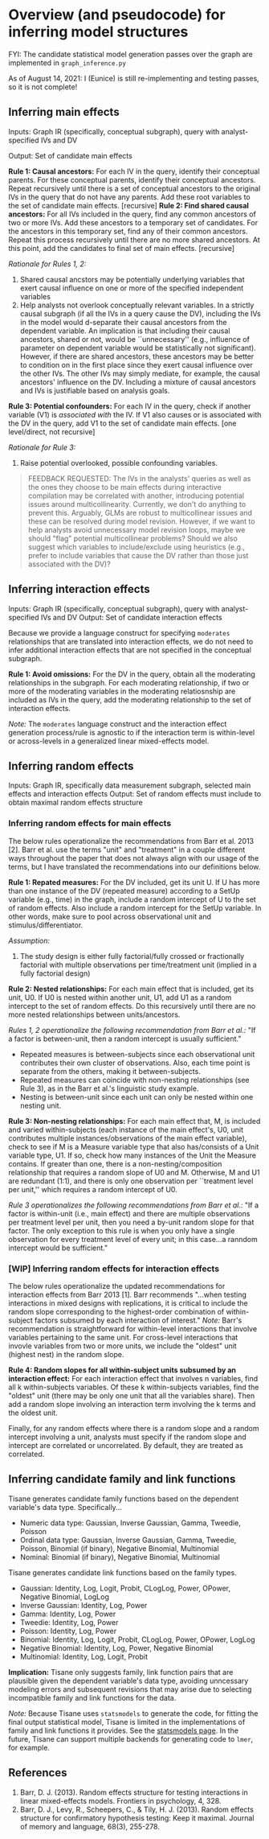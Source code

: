 # Overview (and pseudocode) for inferring model structures
FYI: The candidate statistical model generation passes over the graph are implemented in ``graph_inference.py``

As of August 14, 2021: I (Eunice) is still re-implementing and testing passes, so it is not complete!

## Inferring main effects
Inputs: Graph IR (specifically, conceptual subgraph), query with analyst-specified IVs and DV
<!-- (all variables included have the same "high" weight) -->
Output: Set of candidate main effects

**Rule 1: Causal ancestors:** For each IV in the query, identify their conceptual parents. For these conceptual parents, identify their conceptual ancestors. Repeat recursively until there is a set of conceptual ancestors to the original IVs in the query that do not have any parents. Add these root variables to the set of candidate main effects. [recursive]
**Rule 2: Find shared causal ancestors:** For all IVs included in the query, find any common ancestors of two or more IVs. Add these ancestors to a temporary set of candidates. For the ancestors in this temporary set, find any of their common ancestors. Repeat this process recursively until there are no more shared ancestors. At this point, add the candidates to final set of main effects. [recursive]

*Rationale for Rules 1, 2:* 
1. Shared causal ancstors may be potentially underlying variables that exert causal influence on one or more of the specified independent variables
2. Help analysts not overlook conceptually relevant variables. In a strictly causal subgraph (if all the IVs in a query cause the DV), including the IVs in the model would d-separate their causal ancestors from the dependent variable. An implication is that including their causal ancestors, shared or not, would be ``unnecessary'' (e.g., influence of parameter on dependent variable would be statistically not significant). However, if there are shared ancestors, these ancestors may be better to condition on in the first place since they exert causal influence over the other IVs. The other IVs may simply mediate, for example, the causal ancestors' influence on the DV. Including a mixture of causal ancestors and IVs is justifiable based on analysis goals. 

**Rule 3: Potential confounders:** For each IV in the query, check if another variable (V1) is _associated with_ the IV. If V1 also causes or is associated with the DV in the query, add V1 to the set of candidate main effects. [one level/direct, not recursive]

*Rationale for Rule 3:*
1. Raise potential overlooked, possible confounding variables. 

> FEEDBACK REQUESTED: The IVs in the analysts' queries as well as the ones they choose to be main effects during interactive compilation may be correlated with another, introducing potential issues around multicollinearity. Currently, we don't do anything to prevent this. Arguably, GLMs are robust to multicollinear issues and these can be resolved during model revision. However, if we want to help analysts avoid unnecessary model revision loops, maybe we should "flag" potential multicollinear problems? Should we also suggest which variables to include/exclude using heuristics (e.g., prefer to include variables that cause the DV rather than those just associated with the DV)? 


## Inferring interaction effects
Inputs: Graph IR (specifically, conceptual subgraph), query with analyst-specified IVs and DV
Output: Set of candidate interaction effects 

Because we provide a language construct for specifying ``moderates`` relationships that are translated into interaction effects, we do not need to infer additional interaction effects that are not specified in the conceptual subgraph.

**Rule 1: Avoid omissions:** For the DV in the query, obtain all the moderating relationships in the subgraph. For each moderating relationship, if two or more of the moderating variables in the moderating relatiosnship are included as IVs in the query, add the moderating relationship to the set of interaction effects. 

*Note:* The ``moderates`` language construct and the interaction effect generation process/rule is agnostic to if the interaction term is within-level or across-levels in a generalized linear mixed-effects model. 


## Inferring random effects
Inputs: Graph IR, specifically data measurement subgraph, selected main effects and interaction effects
Output: Set of random effects must include to obtain maximal random effects structure

### Inferring random effects for main effects
The below rules operationalize the recommendations from Barr et al. 2013 [2]. Barr et al. use the terms "unit" and "treatment" in a couple different ways throughout the paper that does not always align with our usage of the terms, but I have translated the recommendations into our definitions below. 

<!-- Rule A: If two units do not point to the same measure, following the below rules:  -->
**Rule 1: Repated measures:** For the DV included, get its unit U. If U has more than one instance of the DV (repeated measure) according to a SetUp variable (e.g., time) in the graph, include a random intercept of U to the set of random effects. Also include a random intercept for the SetUp variable. In other words, make sure to pool across observational unit and stimulus/differentiator.

*Assumption:*
1. The study design is either fully factorial/fully crossed or fractionally factorial with multiple observations per time/treatment unit (implied in a fully factorial design)

**Rule 2: Nested relationships:** For each main effect that is included, get its unit, U0. If U0 is nested within another unit, U1, add U1 as a random intercept to the set of random effects. Do this recursively until there are no more nested relationships between units/ancestors. 

*Rules 1, 2 operationalize the following recommendation from Barr et al.:* "If a factor is between-unit, then a random intercept is usually sufficient." 
- Repeated measures is between-subjects since each observational unit contributes their own cluster of observations. Also, each time point is separate from the others, making it between-subjects. 
- Repeated measures can coincide with non-nesting relationships (see Rule 3), as in the Barr et al.'s linguistic study example. 
- Nesting is between-unit since each unit can only be nested within one nesting unit.

**Rule 3: Non-nesting relationships:** For each main effect that, M, is included and varied within-subjects (each instance of the main effect's, U0, unit contributes multiple instances/observations of the main effect variable), check to see if M is a Measure variable type that also has/consists of a Unit variable type, U1. If so, check how many instances of the Unit the Measure contains. If greater than one, there is a non-nesting/composition relationship that requires a random slope of U0 and M. Otherwise, M and U1 are redundant (1:1), and there is only one observation per ``treatment level per unit,'' which requires a random intercept of U0. 

*Rule 3 operationalizes the following recommendations from Barr et al.:* "If a factor is within-unit (i.e., main effect) and there are multiple observations per treatment level per unit, then you need a by-unit random slope for that factor. The only exception to this rule is when you only have a single observation for every treatment level of every unit; in this case...a ranndom intercept would be sufficient."

### [WIP] Inferring random effects for interaction effects
The below rules operationalize the updated recommendations for interaction effects from Barr 2013 [1]. Barr recommends "...when testing interactions in mixed designs with replications, it is critical to include the random slope corresponding to the highest-order combination of within-subject factors subsumed by each interaction of interest." 
*Note:* Barr's recommendation is straightforward for within-level interactions that involve variables pertaining to the same unit. For cross-level interactions that invovle variables from two or more units, we include the "oldest" unit (highest nest) in the random slope. 

**Rule 4: Random slopes for all within-subject units subsumed by an interaction effect:** For each interaction effect that involves n variables, find all k within-subjects variables. Of these k within-subjects variables, find the "oldest" unit (there may be only one unit that all the variables share). Then add a random slope involving an interaction term involving the k terms and the oldest unit. 

Finally, for any random effects where there is a random slope and a random intercept involving a unit, analysts must specify if the random slope and intercept are correlated or uncorrelated. By default, they are treated as correlated. 

## Inferring candidate family and link functions 
Tisane generates candidate family functions based on the dependent variable's data type. Specifically...

- Numeric data type: Gaussian, Inverse Gaussian, Gamma, Tweedie, Poisson
- Ordinal data type: Gaussian, Inverse Gaussian, Gamma, Tweedie, Poisson, Binomial (if binary), Negative Binomial, Multinomial
- Nominal: Binomial (if binary), Negative Binomial, Multinomial

Tisane generates candidate link functions based on the family types. 
- Gaussian: Identity, Log, Logit, Probit, CLogLog, Power, OPower, Negative Binomial, LogLog
- Inverse Gaussian: Identity, Log, Power
- Gamma: Identity, Log, Power
- Tweedie: Identity, Log, Power
- Poisson: Identity, Log, Power
- Binomial: Identity, Log, Logit, Probit, CLogLog, Power, OPower, LogLog
- Negative Binomial: Identity, Log, Power, Negative Binomial
- Multinomial: Identity, Log, Logit, Probit

**Implication:** Tisane only suggests family, link function pairs that are plausible given the dependent variable's data type, avoiding unncessary modeling errors and subsequent revisions that may arise due to selecting incompatible family and link functions for the data. 

*Note:* Because Tisane uses `statsmodels` to generate the code, for fitting the final output statistical model, Tisane is limited in the implementations of family and link functions it provides. See the [statsmodels page](https://www.statsmodels.org/stable/generated/statsmodels.genmod.generalized_linear_model.GLM.html#statsmodels.genmod.generalized_linear_model.GLM). In the future, Tisane can support multiple backends for generating code to `lmer`, for example. 

## References
1. Barr, D. J. (2013). Random effects structure for testing interactions in linear mixed-effects models. Frontiers in psychology, 4, 328.
2. Barr, D. J., Levy, R., Scheepers, C., & Tily, H. J. (2013). Random effects structure for confirmatory hypothesis testing: Keep it maximal. Journal of memory and language, 68(3), 255-278.